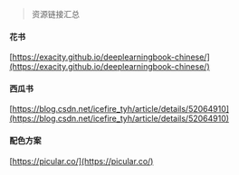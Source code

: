 > 资源链接汇总



#### 花书

[https://exacity.github.io/deeplearningbook-chinese/](https://exacity.github.io/deeplearningbook-chinese/)



#### 西瓜书

[https://blog.csdn.net/icefire_tyh/article/details/52064910](https://blog.csdn.net/icefire_tyh/article/details/52064910)



#### 配色方案

[https://picular.co/](https://picular.co/)
